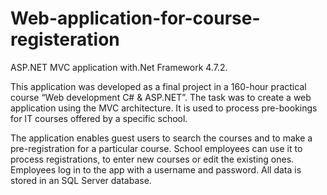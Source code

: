 # Web-application-for-course-registeration
ASP.NET MVC application with.Net Framework 4.7.2.

This application was developed as a final project in a 160-hour practical course  “Web development C# & ASP.NET”. The task was to create a web application using the MVC architecture. It is used to process pre-bookings for IT courses offered by a specific school.

The application enables guest users to search the courses and to make a pre-registration for a particular course.
School employees can use it to process registrations, to enter new courses or edit the existing ones. Employees log in to the app with a username and password. All data is stored in an SQL Server database.
